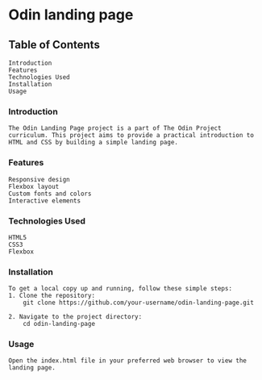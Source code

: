 # Odin landing page

## Table of Contents
    Introduction
    Features
    Technologies Used
    Installation
    Usage
  
### Introduction
    The Odin Landing Page project is a part of The Odin Project curriculum. This project aims to provide a practical introduction to HTML and CSS by building a simple landing page.

### Features
    Responsive design
    Flexbox layout
    Custom fonts and colors
    Interactive elements

### Technologies Used
    HTML5
    CSS3
    Flexbox

### Installation
    To get a local copy up and running, follow these simple steps:
    1. Clone the repository:
        git clone https://github.com/your-username/odin-landing-page.git

    2. Navigate to the project directory:
        cd odin-landing-page

### Usage
    Open the index.html file in your preferred web browser to view the landing page.
